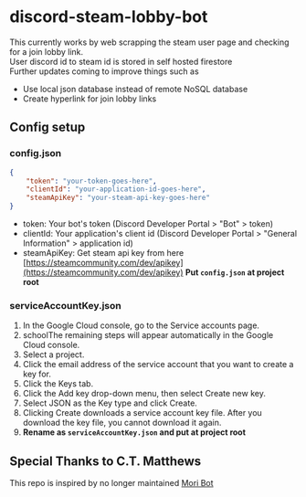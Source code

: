 # discord-steam-lobby-bot

This currently works by web scrapping the steam user page and checking for a join lobby link.  
User discord id to steam id is stored in self hosted firestore  
Further updates coming to improve things such as

-   Use local json database instead of remote NoSQL database
-   Create hyperlink for join lobby links

## Config setup

### config.json

```json
{
    "token": "your-token-goes-here",
    "clientId": "your-application-id-goes-here",
    "steamApiKey": "your-steam-api-key-goes-here"
}
```

-   token: Your bot's token (Discord Developer Portal > "Bot" > token)
-   clientId: Your application's client id (Discord Developer Portal > "General Information" > application id)
-   steamApiKey: Get steam api key from here [https://steamcommunity.com/dev/apikey](https://steamcommunity.com/dev/apikey)
    **Put `config.json` at project root**

### serviceAccountKey.json

1. In the Google Cloud console, go to the Service accounts page.
2. schoolThe remaining steps will appear automatically in the Google Cloud console.
3. Select a project.
4. Click the email address of the service account that you want to create a key for.
5. Click the Keys tab.
6. Click the Add key drop-down menu, then select Create new key.
7. Select JSON as the Key type and click Create.
8. Clicking Create downloads a service account key file. After you download the key file, you cannot download it again.
9. **Rename as `serviceAccountKey.json` and put at project root**

## Special Thanks to C.T. Matthews

This repo is inspired by no longer maintained [Mori Bot](https://github.com/ctmatthews/sglobbylink-discord.py)
